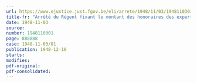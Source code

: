 ```yaml
---
url: https://www.ejustice.just.fgov.be/eli/arrete/1948/11/03/1948110301/justel
title-fr: "Arrêté du Régent fixant le montant des honoraires des experts désignés par le Ministère du Rééquipement national, en application de l'aide aux industries nouvelles"
date: 1948-11-03
source:
number: 1948110301
page: 888888
case: 1948-11-03/01
publication: 1948-12-10
starts:
modifies:
pdf-original:
pdf-consolidated:
---
```


